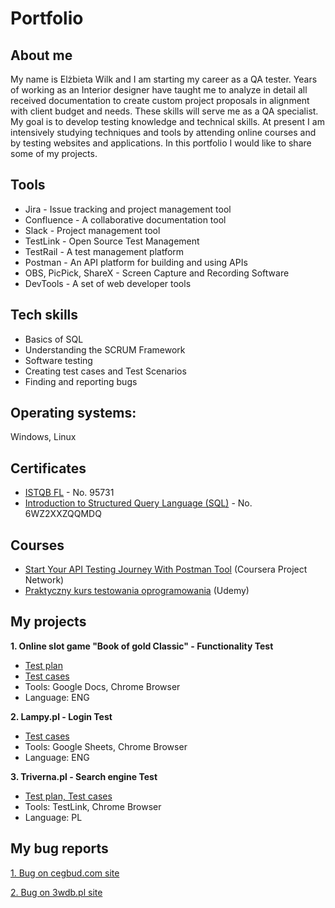 # Portfolio
## About me
My name is Elżbieta Wilk and I am starting my career as a QA tester.
Years of working as an Interior designer have taught me to analyze in detail all received documentation to create custom project proposals in alignment with client budget and needs. These skills will serve me as a QA specialist. 
My goal is to develop testing knowledge and technical skills. At present I am intensively studying techniques and tools by attending online courses and by testing websites and applications. In this portfolio I would like to share some of my projects.
## Tools
- Jira - Issue tracking and project management tool
- Confluence - A collaborative documentation tool
- Slack - Project management tool
- TestLink - Open Source Test Management
- TestRail - A test management platform
- Postman - An API platform for building and using APIs
- OBS, PicPick, ShareX - Screen Capture and Recording Software
- DevTools - A set of web developer tools
## Tech skills
- Basics of SQL
- Understanding the SCRUM Framework
- Software testing
- Creating test cases and Test Scenarios
- Finding and reporting bugs
## Operating systems: 
Windows, Linux 
## Certificates
- [ISTQB FL](https://www.gasq.org/en/certification/check-a-certificate.html) - No. 95731
- [Introduction to Structured Query Language (SQL)](https://www.coursera.org/account/accomplishments/certificate/6WZ2XXZQQMDQ) - No. 6WZ2XXZQQMDQ
## Courses
- [Start Your API Testing Journey With Postman Tool](https://www.coursera.org/account/accomplishments/certificate/F2TG4DMUQGHK) (Coursera Project Network)
- [Praktyczny kurs testowania oprogramowania](https://www.udemy.com/share/105oI83@EXNfNbvBp4rEso5yFoxiqp2mJmosZSaH_HtMPUvIMzAbwWECzOWHZtvGzrY7FEFFpA==/) (Udemy)


## My projects

**1. Online slot game "Book of gold Classic" - Functionality Test**
- [Test plan](https://drive.google.com/file/d/1FCst8JzZHq9XHOZLnrS5BGNU1YPkz8qR/view?usp=sharing)
- [Test cases](https://docs.google.com/spreadsheets/d/1VO187ttuftSpm7QGoDKAgQgF25rIEWJfC2DKHK-4kU4/edit?usp=sharing)
- Tools: Google Docs, Chrome Browser
- Language: ENG

**2. Lampy.pl - Login Test**
- [Test cases](https://docs.google.com/spreadsheets/d/18tJx9GNHSfzIksKfj5aN3RbH31UV2KHppMickWohcvc/edit?usp=sharing)
- Tools: Google Sheets, Chrome Browser
- Language: ENG

**3. Triverna.pl - Search engine Test**
- [Test plan, Test cases](https://drive.google.com/file/d/12kRwaigOSzSYDYxP5ID1OQY-1E2DheCL/view?usp=sharing)
- Tools: TestLink, Chrome Browser
- Language: PL



## My bug reports
[1. Bug on cegbud.com site](https://drive.google.com/file/d/1O8seFwDDyiUGVvEFejaEXajSewqwJsJb/view?usp=sharing)

[2. Bug on 3wdb.pl site](https://docs.google.com/document/d/1bEuD07Snl7-4OGtSBdWw-tUSqX-PqAgvHBU7d5ZzwAE/edit?usp=sharing)

